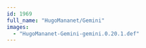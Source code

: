 ```yaml
---
id: 1969
full_name: "HugoMananet/Gemini"
images: 
  - "HugoMananet-Gemini-gemini.0.20.1.def"
---
```

